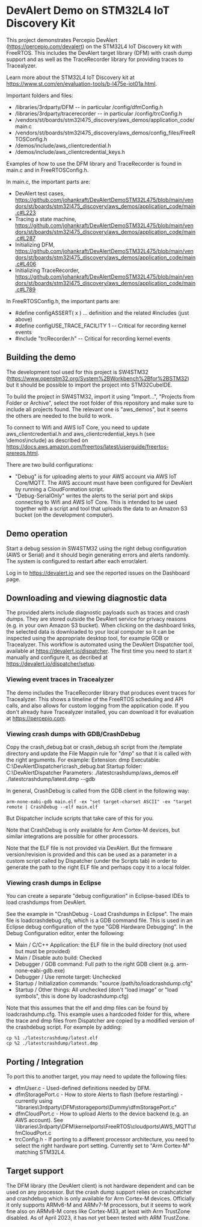 # DevAlert Demo on STM32L4 IoT Discovery Kit

This project demonstrates Percepio DevAlert (https://percepio.com/devalert) on the STM32L4 IoT Discovery kit with FreeRTOS.
This includes the DevAlert target library (DFM) with crash dump support and as well as the TraceRecorder library for providing traces to Tracealyzer.

Learn more about the STM32L4 IoT Discovery kit at https://www.st.com/en/evaluation-tools/b-l475e-iot01a.html. 

Important folders and files:
- /libraries/3rdparty/DFM  -- in particular /config/dfmConfig.h
- /libraries/3rdparty/tracerecorder  -- in particular /config/trcConfig.h
- /vendors/st/boards/stm32l475_discovery/aws_demos/application_code/main.c
- /vendors/st/boards/stm32l475_discovery/aws_demos/config_files/FreeRTOSConfig.h
- /demos/include/aws_clientcredential.h
- /demos/include/aws_clientcredential_keys.h

Examples of how to use the DFM library and TraceRecorder is found in main.c and in FreeRTOSConfig.h.

In main.c, the important parts are:
 - DevAlert test cases, https://github.com/johankraft/DevAlertDemoSTM32L475/blob/main/vendors/st/boards/stm32l475_discovery/aws_demos/application_code/main.c#L223
 - Tracing a state machine, https://github.com/johankraft/DevAlertDemoSTM32L475/blob/main/vendors/st/boards/stm32l475_discovery/aws_demos/application_code/main.c#L287
 - Initializing DFM, https://github.com/johankraft/DevAlertDemoSTM32L475/blob/main/vendors/st/boards/stm32l475_discovery/aws_demos/application_code/main.c#L406
 - Initializing TraceRecorder, https://github.com/johankraft/DevAlertDemoSTM32L475/blob/main/vendors/st/boards/stm32l475_discovery/aws_demos/application_code/main.c#L789

In FreeRTOSConfig.h, the important parts are:

- #define configASSERT( x ) ... definition and the related #includes (just above)
- #define configUSE_TRACE_FACILITY 1 -- Critical for recording kernel events
- #include "trcRecorder.h" -- Critical for recording kernel events

## Building the demo

The development tool used for this project is SW4STM32 (https://www.openstm32.org/System%2BWorkbench%2Bfor%2BSTM32) but it should be possible to import the project into STM32CubeIDE.

To build the project in SW4STM32, import it using "Import...", "Projects from Folder or Archive", select the root folder of this repository and make sure to include all projects found. The relevant one is "aws_demos", but it seems the others are needed to the build to work.

To connect to Wifi and AWS IoT Core, you need to update aws_clientcredential.h and aws_clientcredential_keys.h (see \demos\include) as described on https://docs.aws.amazon.com/freertos/latest/userguide/freertos-prereqs.html.

There are two build configurations:
- "Debug" is for uploading alerts to your AWS account via AWS IoT Core/MQTT. The AWS account must have been configured for DevAlert by running a CloudFormation script.
- "Debug-SerialOnly" writes the alerts to the serial port and skips connecting to Wifi and AWS IoT Core. This is intended to be used together with a script and tool that uploads the data to an Amazon S3 bucket (on the development computer).

## Demo operation

Start a debug session in SW4STM32 using the right debug configuration (AWS or Serial) and it should begin generating errors and alerts randomly. The system is configured to restart after each error/alert.

Log in to https://devalert.io and see the reported issues on the Dashboard page.

## Downloading and viewing diagnostic data

The provided alerts include diagnostic payloads such as traces and crash dumps. They are stored outside the DevAlert service for privacy reasons (e.g. in your own Amazon S3 bucket). When clicking on the dashboard links, the selected data is downloaded to your local computer so it can be inspected using the appropriate desktop tool, for example GDB or Tracealyzer. This workflow is automated using the DevAlert Dispatcher tool, available at https://devalert.io/dispatcher. 
The first time you need to start it manually and configure it, as decribed at https://devalert.io/dispatcher/setup.

### Viewing event traces in Tracealyzer

The demo includes the TraceRecorder library that produces event traces for Tracealyzer. This shows a timeline of the FreeRTOS scheduling and API calls, and also allows for custom logging from the application code. If you don't already have Tracealyzer installed, you can download it for evaluation at https://percepio.com.

### Viewing crash dumps with GDB/CrashDebug

Copy the crash_debug.bat or crash_debug.sh script from the <dispatcher>/template directory and update the File Mappin rule for "dmp" so that it is called with the right arguments. For example:
Extension: dmp
Executable: C:\DevAlertDispatcher\crash_debug.bat
Startup folder: C:\DevAlertDispatcher
Parameters: ./latestcrashdump/aws_demos.elf ./latestcrashdump/latest.dmp --gdb

In general, CrashDebug is called from the GDB client in the following way:

    arm-none-eabi-gdb main.elf -ex "set target-charset ASCII" -ex "target remote | CrashDebug --elf main.elf

But Dispatcher include scripts that take care of this for you. 

Note that CrashDebug is only available for Arm Cortex-M devices, but similar integrations are possible for other processors.

Note that the ELF file is not provided via DevAlert. But the firmware version/revision is provided and this can be used as a parameter in a custom script called by Dispatcher (under the Scripts tab) in order to generate the path to the right ELF file and perhaps copy it to a local folder.

### Viewing crash dumps in Eclipse

You can create a separate "debug configuration" in Eclipse-based IDEs to load crashdumps from DevAlert.

See the example in "CrashDebug - Load Crashdumps in Eclipse". The main file is loadcrashdebug.cfg, which is a GDB command file.
This is used in an Eclipse debug configuration of the type "GDB Hardware Debugging". In the Debug Configuration editor, enter the following:
- Main / C/C++ Application: the ELF file in the build directory (not used but must be provided)
- Main / Disable auto build: Checked
- Debugger / GDB command: Full path to the right GDB client (e.g. arm-none-eabi-gdb.exe)
- Debugger / Use remote target: Unchecked
- Startup / Initialization commands: "source /path/to/loadcrashdump.cfg"
- Startup / Other things: All unchecked (don't "load image" or "load symbols", this is done by loadcrashdump.cfg)

Note that this assumes that the elf and dmp files can be found by loadcrashdump.cfg. This example uses a hardcoded folder for this, where the trace and dmp files from Dispatcher are copied by a modified version of the crashdebug script. For example by adding:

    cp %1 ./latestcrashdump/latest.elf
    cp %2 ./latestcrashdump/latest.dmp

## Porting / Integration

To port this to another target, you may need to update the following files:
- dfmUser.c - Used-defined definitions needed by DFM.
- dfmStoragePort.c - How to store Alerts to flash (before restarting) - currently using "libraries\3rdparty\DFM\storageports\Dummy\dfmStoragePort.c"
- dfmCloudPort.c - How to upload Alerts to the device backend (e.g. an AWS account). See \libraries\3rdparty\DFM\kernelports\FreeRTOS\cloudports\AWS_MQTT\dfmCloudPort.c
- trcConfig.h - If porting to a different processor architecture, you need to select the right hardware port setting. Currently set to "Arm Cortex-M" matching STM32L4.

## Target support

The DFM library (the DevAlert client) is not hardware dependent and can be used on any processor. But the crash dump support relies on crashcatcher and crashdebug which is only available for Arm Cortex-M devices. Officially it only supports ARMv6-M and ARMv7-M processors, but it seems to work fine also on ARMv8-M cores like Cortex-M33, at least with Arm TrustZone disabled. As of April 2023, it has not yet been tested with ARM TrustZone. 
